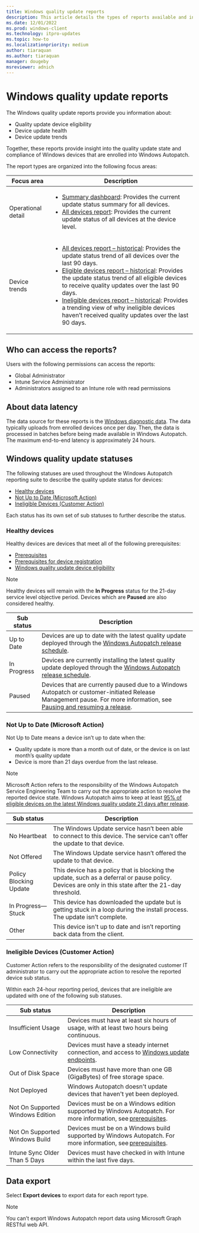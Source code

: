 ```yaml
---
title: Windows quality update reports
description: This article details the types of reports available and info about update device eligibility, device update health, device update trends in Windows Autopatch 
ms.date: 12/01/2022
ms.prod: windows-client
ms.technology: itpro-updates
ms.topic: how-to
ms.localizationpriority: medium
author: tiaraquan
ms.author: tiaraquan
manager: dougeby
msreviewer: adnich
---
```


# Windows quality update reports

The Windows quality update reports provide you information about:

- Quality update device eligibility
- Device update health
- Device update trends  

Together, these reports provide insight into the quality update state and compliance of Windows devices that are enrolled into Windows Autopatch.  

The report types are organized into the following focus areas:

| Focus area | Description |
| ----- | ----- |
| Operational detail | <ul><li>[Summary dashboard](windows-autopatch-wqu-summary-dashboard.md): Provides the current update status summary for all devices.</li><li>[All devices report](windows-autopatch-wqu-all-devices-report.md): Provides the current update status of all devices at the device level.</li></ul> |
| Device trends | <ul><li>[All devices report – historical](windows-autopatch-wqu-all-devices-historical-report.md): Provides the update status trend of all devices over the last 90 days.</li><li>[Eligible devices report – historical](windows-autopatch-wqu-eligible-devices-historical-report.md): Provides the update status trend of all eligible devices to receive quality updates over the last 90 days.</li><li>[Ineligible devices report – historical](windows-autopatch-wqu-ineligible-devices-historical-report.md): Provides a trending view of why ineligible devices haven’t received quality updates over the last 90 days.</li></ul> |

## Who can access the reports?

Users with the following permissions can access the reports:

- Global Administrator
- Intune Service Administrator
- Administrators assigned to an Intune role with read permissions

## About data latency

The data source for these reports is the [Windows diagnostic data](../references/windows-autopatch-privacy.md#microsoft-windows-1011-diagnostic-data). The data typically uploads from enrolled devices once per day. Then, the data is processed in batches before being made available in Windows Autopatch. The maximum end-to-end latency is approximately 24 hours.

## Windows quality update statuses

The following statuses are used throughout the Windows Autopatch reporting suite to describe the quality update status for devices:  

- [Healthy devices](#healthy-devices)
- [Not Up to Date (Microsoft Action)](#not-up-to-date-microsoft-action)
- [Ineligible Devices (Customer Action)](#ineligible-devices-customer-action)

Each status has its own set of sub statuses to further describe the status.

### Healthy devices

Healthy devices are devices that meet all of the following prerequisites:

- [Prerequisites](../prepare/windows-autopatch-prerequisites.md)
- [Prerequisites for device registration](../deploy/windows-autopatch-register-devices.md#prerequisites-for-device-registration)
- [Windows quality update device eligibility](../operate/windows-autopatch-wqu-overview.md#device-eligibility)

> [!NOTE]
> Healthy devices will remain with the **In Progress** status for the 21-day service level objective period. Devices which are **Paused** are also considered healthy.

| Sub status | Description |
| ----- | ----- |
| Up to Date | Devices are up to date with the latest quality update deployed through the [Windows Autopatch release schedule](../operate/windows-autopatch-wqu-overview.md#windows-quality-update-releases). |
| In Progress | Devices are currently installing the latest quality update deployed through the [Windows Autopatch release schedule](../operate/windows-autopatch-wqu-overview.md#windows-quality-update-releases). |
| Paused | Devices that are currently paused due to a Windows Autopatch or customer-initiated Release Management pause. For more information, see [Pausing and resuming a release](../operate/windows-autopatch-wqu-overview.md#pausing-and-resuming-a-release). |

### Not Up to Date (Microsoft Action)

Not Up to Date means a device isn’t up to date when the:

- Quality update is more than a month out of date, or the device is on last month’s quality update  
- Device is more than 21 days overdue from the last release.

> [!NOTE]
> Microsoft Action refers to the responsibility of the Windows Autopatch Service Engineering Team to carry out the appropriate action to resolve the reported device state. Windows Autopatch aims to keep at least [95% of eligible devices on the latest Windows quality update 21 days after release](../operate/windows-autopatch-wqu-overview.md#service-level-objective).

| Sub status | Description |
| ----- | ----- |
| No Heartbeat | The Windows Update service hasn’t been able to connect to this device. The service can’t offer the update to that device. |
| Not Offered | The Windows Update service hasn’t offered the update to that device. |
| Policy Blocking Update | This device has a policy that is blocking the update, such as a deferral or pause policy. Devices are only in this state after the 21-day threshold. |
| In Progress—Stuck | This device has downloaded the update but is getting stuck in a loop during the install process. The update isn’t complete. |
| Other | This device isn't up to date and isn’t reporting back data from the client. |

### Ineligible Devices (Customer Action)

Customer Action refers to the responsibility of the designated customer IT administrator to carry out the appropriate action to resolve the reported device sub status.  

Within each 24-hour reporting period, devices that are ineligible are updated with one of the following sub statuses.

| Sub status | Description |
| ----- | ----- |
| Insufficient Usage | Devices must have at least six hours of usage, with at least two hours being continuous. |
| Low Connectivity | Devices must have a steady internet connection, and access to [Windows update endpoints](../prepare/windows-autopatch-configure-network.md). |
| Out of Disk Space | Devices must have more than one GB (GigaBytes) of free storage space. |
| Not Deployed | Windows Autopatch doesn't update devices that haven't yet been deployed. |
| Not On Supported Windows Edition | Devices must be on a Windows edition supported by Windows Autopatch. For more information, see [prerequisites](../prepare/windows-autopatch-prerequisites.md). |
| Not On Supported Windows Build | Devices must be on a Windows build supported by Windows Autopatch. For more information, see [prerequisites](../prepare/windows-autopatch-prerequisites.md). |
| Intune Sync Older Than 5 Days | Devices must have checked in with Intune within the last five days. |

## Data export

Select **Export devices** to export data for each report type.  

> [!NOTE]
> You can’t export Windows Autopatch report data using Microsoft Graph RESTful web API.

